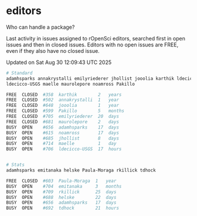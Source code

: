 # editors

Who can handle a package?

Last activity in issues assigned to rOpenSci editors, searched first in open
issues and then in closed issues. Editors with no open issues are FREE, even if
they also have no closed issue.


Updated on Sat Aug 30 12:09:43 UTC 2025

```bash
# Standard
adamhsparks annakrystalli emilyriederer jhollist jooolia karthik ldecicco
ldecicco-USGS maelle maurolepore noamross Pakillo

FREE  CLOSED  #358  karthik        2   years
FREE  CLOSED  #502  annakrystalli  1   year
FREE  CLOSED  #648  jooolia        1   year
FREE  CLOSED  #599  Pakillo        5   months
FREE  CLOSED  #705  emilyriederer  20  days
FREE  CLOSED  #681  maurolepore    2   days
BUSY  OPEN    #656  adamhsparks    17  days
BUSY  OPEN    #615  noamross       17  days
BUSY  OPEN    #685  jhollist       8   days
BUSY  OPEN    #714  maelle         1   day
BUSY  OPEN    #706  ldecicco-USGS  17  hours


# Stats
adamhsparks emitanaka helske Paula-Moraga rkillick tdhock

FREE  CLOSED  #603  Paula-Moraga  1   year
BUSY  OPEN    #704  emitanaka     3   months
BUSY  OPEN    #709  rkillick      25  days
BUSY  OPEN    #688  helske        22  days
BUSY  OPEN    #656  adamhsparks   17  days
BUSY  OPEN    #692  tdhock        21  hours
```
